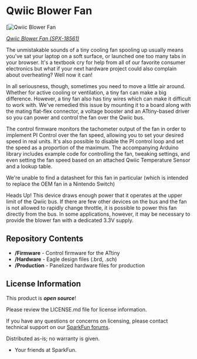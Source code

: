 Qwiic Blower Fan
========================================

[![Qwiic Blower Fan](https://cdn.sparkfun.com//assets/parts/1/8/0/1/2/18561-Qwiic_Blower_Fan-01.jpg)

[*Qwiic Blower Fan (SPX-18561)*](https://www.sparkfun.com/products/18561)

The unmistakable sounds of a tiny cooling fan spooling up usually means you've sat your laptop on a soft surface, or launched one too many tabs in your browser. It's a textbook cry for help from all of our favorite consumer electronics but what if your next hardware project could also complain about overheating? Well now it can!

In all seriousness, though, sometimes you need to move a little air around. Whether for active cooling or ventilation, a tiny fan can make a big difference. However, a tiny fan also has tiny wires which can make it difficult to work with. We've remedied this issue by mounting it to a board along with the mating flat-flex connector, a voltage booster and an ATtiny-based driver so you can power and control the fan over the Qwiic bus.

The control firmware monitors the tachometer output of the fan in order to implement PI Control over the fan speed, allowing you to set your desired speed in real units. It's also possible to disable the PI control loop and set the speed as a proportion of the maximum. The accompanying Arduino library includes example code for controlling the fan, tweaking settings, and even setting the fan speed based on an attached Qwiic Temperature Sensor and a lookup table.

We're unable to find a datasheet for this fan in particular (which is intended to replace the OEM fan in a Nintendo Switch)

Heads Up! This device draws enough power that it operates at the upper limit of the Qwiic bus. If there are few other devices on the bus and the fan is not allowed to rapidly change throttle, it is possible to power this fan directly from the bus. In some applications, however, it may be necessary to provide the blower fan with a dedicated 3.3V supply.

Repository Contents
-------------------

* **/Firmware** - Control firmware for the ATtiny
* **/Hardware** - Eagle design files (.brd, .sch)
* **/Production** - Panelized hardware files for production

License Information
-------------------

This product is _**open source**_! 

Please review the LICENSE.md file for license information. 

If you have any questions or concerns on licensing, please contact technical support on our [SparkFun forums](https://forum.sparkfun.com/viewforum.php?f=152).

Distributed as-is; no warranty is given.

- Your friends at SparkFun.

_<COLLABORATION CREDIT>_

